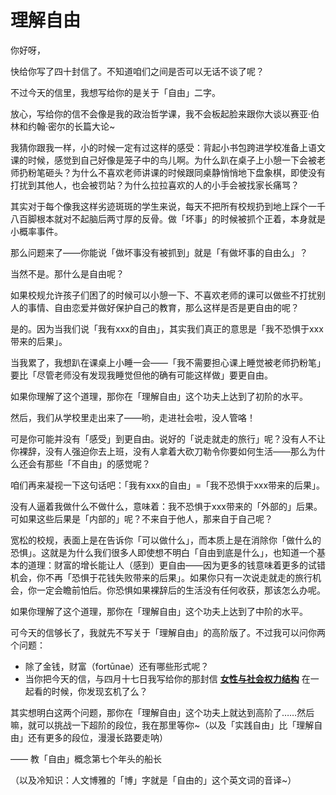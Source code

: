 # 理解自由

你好呀，

快给你写了四十封信了。不知道咱们之间是否可以无话不谈了呢？

不过今天的信里，我想写给你的是关于「自由」二字。

放心，写给你的信不会像是我的政治哲学课，我不会板起脸来跟你大谈以赛亚·伯林和约翰·密尔的长篇大论~

我猜你跟我一样，小的时候一定有过这样的感受：背起小书包跨进学校准备上语文课的时候，感觉到自己好像是笼子中的鸟儿啊。为什么趴在桌子上小憩一下会被老师扔粉笔砸头？为什么不喜欢老师讲课的时候跟同桌静悄悄地下盘象棋，即使没有打扰到其他人，也会被罚站？为什么拉拉喜欢的人的小手会被找家长痛骂？

其实对于每个像我这样劣迹斑斑的学生来说，每天不把所有校规扔到地上踩个一千八百脚根本就对不起脑后两寸厚的反骨。做「坏事」的时候被抓个正着，本身就是小概率事件。

那么问题来了——你能说「做坏事没有被抓到」就是「有做坏事的自由么」？

当然不是。那什么是自由呢？

如果校规允许孩子们困了的时候可以小憩一下、不喜欢老师的课可以做些不打扰别人的事情、自由恋爱并做好保护自己的教育，那么这样是否是更自由的呢？

是的。因为当我们说「我有xxx的自由」，其实我们真正的意思是「我不恐惧于xxx带来的后果」。

当我累了，我想趴在课桌上小睡一会——「我不需要担心课上睡觉被老师扔粉笔」要比「尽管老师没有发现我睡觉但他的确有可能这样做」要更自由。

如果你理解了这个道理，那你在「理解自由」这个功夫上达到了初阶的水平。

然后，我们从学校里走出来了——哟，走进社会啦，没人管咯！

可是你可能并没有「感受」到更自由。说好的「说走就走的旅行」呢？没有人不让你裸辞，没有人强迫你去上班，没有人拿着大砍刀勒令你要如何生活——那么为什么还会有那些「不自由」的感觉呢？

咱们再来凝视一下这句话吧：「我有xxx的自由」=「我不恐惧于xxx带来的后果」。

没有人逼着我做什么不做什么，意味着：我不恐惧于xxx带来的「外部的」后果。可如果这些后果是「内部的」呢？不来自于他人，那来自于自己呢？

宽松的校规，表面上是在告诉你「可以做什么」，而本质上是在消除你「做什么的恐惧」。这就是为什么我们很多人即使想不明白「自由到底是什么」，也知道一个基本的道理：财富的增长能让人（感到）更自由——因为更多的钱意味着更多的试错机会，你不再「恐惧于花钱失败带来的后果」。如果你只有一次说走就走的旅行机会，你一定会瞻前怕后。你恐惧如果裸辞后的生活没有任何收获，那该怎么办呢。

如果你理解了这个道理，那你在「理解自由」这个功夫上达到了中阶的水平。

可今天的信够长了，我就先不写关于「理解自由」的高阶版了。不过我可以问你两个问题：

- 除了金钱，财富（fortūnae）还有哪些形式呢？
- 当你把今天的信，与四月十七日我写给你的那封信 [**女性与社会权力结构**](%E5%A5%B3%E6%80%A7%E4%B8%8E%E7%A4%BE%E4%BC%9A%E6%9D%83%E5%8A%9B%E7%BB%93%E6%9E%84%20a9e5638874164754a2852b3357ec1e1e.md) 在一起看的时候，你发现玄机了么？

其实想明白这两个问题，那你在「理解自由」这个功夫上就达到高阶了……然后嘛，就可以挑战一下超阶的段位，我在那里等你~（以及「实践自由」比「理解自由」还有更多的段位，漫漫长路要走呐）

—— 教「自由」概念第七个年头的船长

（以及冷知识：人文博雅的「博」字就是「自由的」这个英文词的音译~）